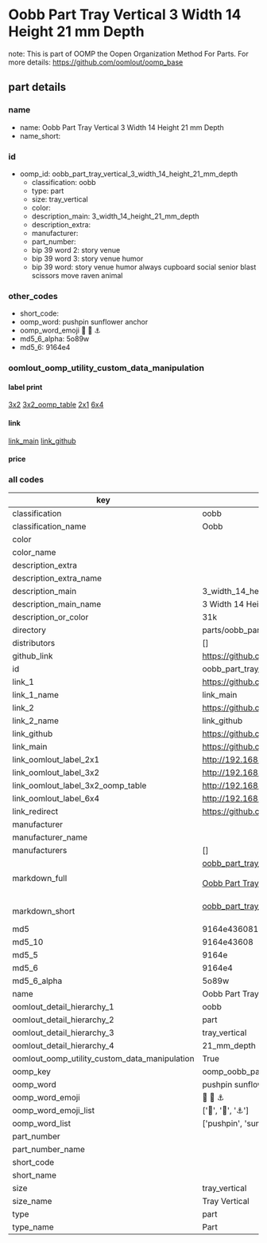 # Oobb Part Tray Vertical 3 Width 14 Height 21 mm Depth  

note: This is part of OOMP the Oopen Organization Method For Parts. For more details: https://github.com/oomlout/oomp_base

##  part details
  







### name
* name: Oobb Part Tray Vertical 3 Width 14 Height 21 mm Depth
* name_short: 
### id
* oomp_id: oobb_part_tray_vertical_3_width_14_height_21_mm_depth
  * classification: oobb
  * type: part
  * size: tray_vertical
  * color: 
  * description_main: 3_width_14_height_21_mm_depth
  * description_extra: 
  * manufacturer: 
  * part_number: 
  * bip 39 word 2: story venue
  * bip 39 word 3: story venue humor
  * bip 39 word: story venue humor always cupboard social senior blast scissors move raven animal

### other_codes
* short_code: 
* oomp_word: pushpin sunflower anchor
* oomp_word_emoji :pushpin: :sunflower: :anchor:
* md5_6_alpha: 5o89w
* md5_6: 9164e4






### oomlout_oomp_utility_custom_data_manipulation
#### label print
[3x2](http://192.168.1.245:1112/?label=oomp%205o89w)
[3x2_oomp_table](http://192.168.1.108:1112/?label=oomp%205o89w)
[2x1](http://192.168.1.242:1112/?label=oomp%205o89w)
[6x4](http://192.168.1.55:1112/?label=oomp%205o89w)    

#### link

[link_main](https://github.com/oomlout/oomlout_oomp_version_1_messy/tree/main/parts/oobb_part_tray_vertical_3_width_14_height_21_mm_depth) [link_github](https://github.com/oomlout/oomlout_oomp_version_1_messy/tree/main/parts/oobb_part_tray_vertical_3_width_14_height_21_mm_depth)                             

#### price







### all codes 
| key | value |  
| --- | --- |  
| classification | oobb |  
| classification_name | Oobb |  
| color |  |  
| color_name |  |  
| description_extra |  |  
| description_extra_name |  |  
| description_main | 3_width_14_height_21_mm_depth |  
| description_main_name | 3 Width 14 Height 21 mm Depth |  
| description_or_color | 31k |  
| directory | parts/oobb_part_tray_vertical_3_width_14_height_21_mm_depth |  
| distributors | [] |  
| github_link | https://github.com/oomlout/oomlout_oomp_part_src/tree/main/parts/oobb_part_tray_vertical_3_width_14_height_21_mm_depth |  
| id | oobb_part_tray_vertical_3_width_14_height_21_mm_depth |  
| link_1 | https://github.com/oomlout/oomlout_oomp_version_1_messy/tree/main/parts/oobb_part_tray_vertical_3_width_14_height_21_mm_depth |  
| link_1_name | link_main |  
| link_2 | https://github.com/oomlout/oomlout_oomp_version_1_messy/tree/main/parts/oobb_part_tray_vertical_3_width_14_height_21_mm_depth |  
| link_2_name | link_github |  
| link_github | https://github.com/oomlout/oomlout_oomp_version_1_messy/tree/main/parts/oobb_part_tray_vertical_3_width_14_height_21_mm_depth |  
| link_main | https://github.com/oomlout/oomlout_oomp_version_1_messy/tree/main/parts/oobb_part_tray_vertical_3_width_14_height_21_mm_depth |  
| link_oomlout_label_2x1 | http://192.168.1.242:1112/?label=oomp%205o89w |  
| link_oomlout_label_3x2 | http://192.168.1.245:1112/?label=oomp%205o89w |  
| link_oomlout_label_3x2_oomp_table | http://192.168.1.108:1112/?label=oomp%205o89w |  
| link_oomlout_label_6x4 | http://192.168.1.55:1112/?label=oomp%205o89w |  
| link_redirect | https://github.com/oomlout/oomlout_oomp_version_1_messy/tree/main/parts/oobb_part_tray_vertical_3_width_14_height_21_mm_depth |  
| manufacturer |  |  
| manufacturer_name |  |  
| manufacturers | [] |  
| markdown_full | [oobb_part_tray_vertical_3_width_14_height_21_mm_depth](none)<br>[](none)<br>[Oobb Part Tray Vertical 3 Width 14 Height 21 Mm Depth](none)<br><br> |  
| markdown_short | [oobb_part_tray_vertical_3_width_14_height_21_mm_depth](none)<br><br> |  
| md5 | 9164e43608177877379ae078de3c9eb4 |  
| md5_10 | 9164e43608 |  
| md5_5 | 9164e |  
| md5_6 | 9164e4 |  
| md5_6_alpha | 5o89w |  
| name | Oobb Part Tray Vertical 3 Width 14 Height 21 mm Depth |  
| oomlout_detail_hierarchy_1 | oobb |  
| oomlout_detail_hierarchy_2 | part |  
| oomlout_detail_hierarchy_3 | tray_vertical |  
| oomlout_detail_hierarchy_4 | 21_mm_depth |  
| oomlout_oomp_utility_custom_data_manipulation | True |  
| oomp_key | oomp_oobb_part_tray_vertical_3_width_14_height_21_mm_depth |  
| oomp_word | pushpin sunflower anchor |  
| oomp_word_emoji | :pushpin: :sunflower: :anchor: |  
| oomp_word_emoji_list | [':pushpin:', ':sunflower:', ':anchor:'] |  
| oomp_word_list | ['pushpin', 'sunflower', 'anchor'] |  
| part_number |  |  
| part_number_name |  |  
| short_code |  |  
| short_name |  |  
| size | tray_vertical |  
| size_name | Tray Vertical |  
| type | part |  
| type_name | Part |  
